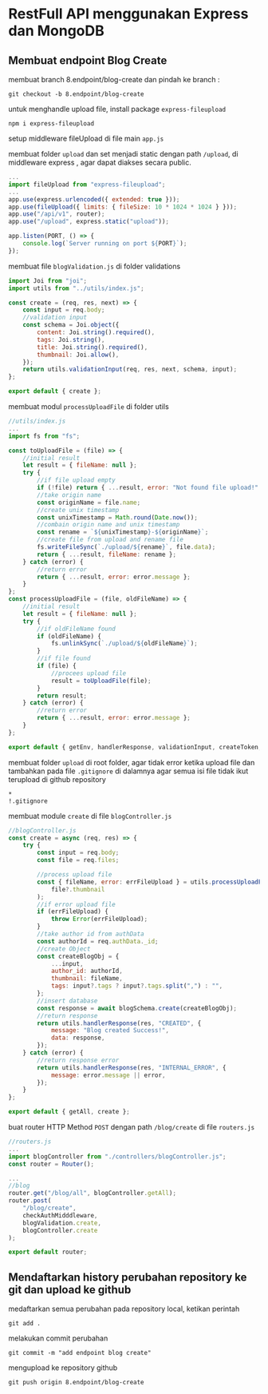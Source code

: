 # RestFull API menggunakan Express dan MongoDB

## Membuat endpoint Blog Create

membuat branch 8.endpoint/blog-create dan pindah ke branch :

```console
git checkout -b 8.endpoint/blog-create
```

untuk menghandle upload file, install package `express-fileupload`

```console
npm i express-fileupload
```

setup middleware fileUpload di file main `app.js`

membuat folder `upload` dan set menjadi static dengan path `/upload`, di middleware express , agar dapat diakses secara public.

```js
...
import fileUpload from "express-fileupload";
...
app.use(express.urlencoded({ extended: true }));
app.use(fileUpload({ limits: { fileSize: 10 * 1024 * 1024 } }));
app.use("/api/v1", router);
app.use("/upload", express.static("upload"));

app.listen(PORT, () => {
    console.log(`Server running on port ${PORT}`);
});
```

membuat file `blogValidation.js` di folder validations

```js
import Joi from "joi";
import utils from "../utils/index.js";

const create = (req, res, next) => {
    const input = req.body;
    //validation input
    const schema = Joi.object({
        content: Joi.string().required(),
        tags: Joi.string(),
        title: Joi.string().required(),
        thumbnail: Joi.allow(),
    });
    return utils.validationInput(req, res, next, schema, input);
};

export default { create };
```

membuat modul `processUploadFile` di folder utils

```js
//utils/index.js
...
import fs from "fs";

const toUploadFile = (file) => {
    //initial result
    let result = { fileName: null };
    try {
        //if file upload empty
        if (!file) return { ...result, error: "Not found file upload!" };
        //take origin name
        const originName = file.name;
        //create unix timestamp
        const unixTimestamp = Math.round(Date.now());
        //combain origin name and unix timestamp
        const rename = `${unixTimestamp}-${originName}`;
        //create file from upload and rename file
        fs.writeFileSync(`./upload/${rename}`, file.data);
        return { ...result, fileName: rename };
    } catch (error) {
        //return error
        return { ...result, error: error.message };
    }
};
const processUploadFile = (file, oldFileName) => {
    //initial result
    let result = { fileName: null };
    try {
        //if oldFileName found
        if (oldFileName) {
            fs.unlinkSync(`./upload/${oldFileName}`);
        }
        //if file found
        if (file) {
            //procees upload file
            result = toUploadFile(file);
        }
        return result;
    } catch (error) {
        //return error
        return { ...result, error: error.message };
    }
};

export default { getEnv, handlerResponse, validationInput, createToken, processUploadFile };
```

membuat folder `upload` di root folder, agar tidak error ketika upload file dan tambahkan pada file `.gitignore` di dalamnya agar semua isi file tidak ikut terupload di github repository

```console
*
!.gitignore
```

membuat module `create` di file `blogController.js`

```js
//blogController.js
const create = async (req, res) => {
    try {
        const input = req.body;
        const file = req.files;

        //process upload file
        const { fileName, error: errFileUpload } = utils.processUploadFile(
            file?.thumbnail
        );
        //if error upload file
        if (errFileUpload) {
            throw Error(errFileUpload);
        }
        //take author id from authData
        const authorId = req.authData._id;
        //create Object
        const createBlogObj = {
            ...input,
            author_id: authorId,
            thumbnail: fileName,
            tags: input?.tags ? input?.tags.split(",") : "",
        };
        //insert database
        const response = await blogSchema.create(createBlogObj);
        //return response
        return utils.handlerResponse(res, "CREATED", {
            message: "Blog created Success!",
            data: response,
        });
    } catch (error) {
        //return response error
        return utils.handlerResponse(res, "INTERNAL_ERROR", {
            message: error.message || error,
        });
    }
};

export default { getAll, create };
```

buat router HTTP Method `POST` dengan path `/blog/create` di file `routers.js`

```js
//routers.js
...
import blogController from "./controllers/blogController.js";
const router = Router();

...
//blog
router.get("/blog/all", blogController.getAll);
router.post(
    "/blog/create",
    checkAuthMidddleware,
    blogValidation.create,
    blogController.create
);

export default router;
```

## Mendaftarkan history perubahan repository ke git dan upload ke github

medaftarkan semua perubahan pada repository local, ketikan perintah

```console
git add .
```

melakukan commit perubahan

```console
git commit -m "add endpoint blog create"
```

mengupload ke repository github

```console
git push origin 8.endpoint/blog-create
```
